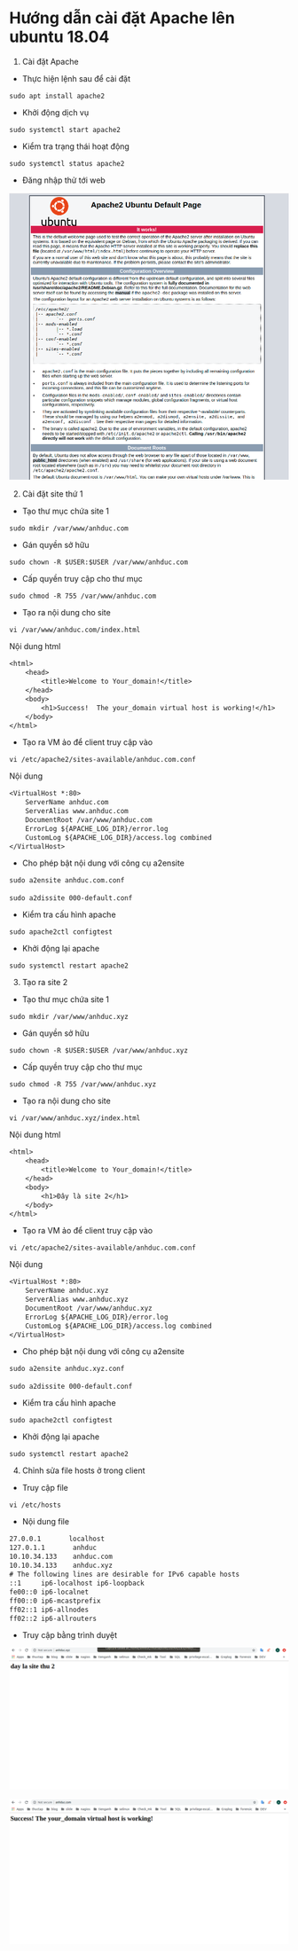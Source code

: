 # Hướng dẫn cài đặt Apache lên ubuntu 18.04 
1. Cài đặt Apache 
- Thực hiện lệnh sau để cài đặt 
```
sudo apt install apache2
```
- Khởi động dịch vụ 
```
sudo systemctl start apache2
```
- Kiểm tra trạng thái hoạt động 
```
sudo systemctl status apache2
```
- Đăng nhập thử tới web 

![](../images/screen_4.png)

2. Cài đặt site thứ 1
- Tạo thư mục chứa site 1
```
sudo mkdir /var/www/anhduc.com
```
- Gán quyền sở hữu
```
sudo chown -R $USER:$USER /var/www/anhduc.com
```
- Cấp quyền truy cập cho thư mục 
```
sudo chmod -R 755 /var/www/anhduc.com
```
- Tạo ra nội dung cho site 
```
vi /var/www/anhduc.com/index.html
```
Nội dung html 
```
<html>
    <head>
        <title>Welcome to Your_domain!</title>
    </head>
    <body>
        <h1>Success!  The your_domain virtual host is working!</h1>
    </body>
</html>
```
- Tạo ra VM ảo để client truy cập vào 
```
vi /etc/apache2/sites-available/anhduc.com.conf 
```
Nội dung
```
<VirtualHost *:80>
    ServerName anhduc.com
    ServerAlias www.anhduc.com
    DocumentRoot /var/www/anhduc.com
    ErrorLog ${APACHE_LOG_DIR}/error.log
    CustomLog ${APACHE_LOG_DIR}/access.log combined
</VirtualHost>
```
- Cho phép bật nội dung với công cụ a2ensite
```
sudo a2ensite anhduc.com.conf 

sudo a2dissite 000-default.conf
```
- Kiểm tra cấu hình apache 
```
sudo apache2ctl configtest
```
- Khởi động lại apache 
```
sudo systemctl restart apache2
```

3. Tạo ra site 2
- Tạo thư mục chứa site 1
```
sudo mkdir /var/www/anhduc.xyz
```
- Gán quyền sở hữu
```
sudo chown -R $USER:$USER /var/www/anhduc.xyz
```
- Cấp quyền truy cập cho thư mục 
```
sudo chmod -R 755 /var/www/anhduc.xyz
```
- Tạo ra nội dung cho site 
```
vi /var/www/anhduc.xyz/index.html
```
Nội dung html 
```
<html>
    <head>
        <title>Welcome to Your_domain!</title>
    </head>
    <body>
        <h1>Đây là site 2</h1>
    </body>
</html>
```
- Tạo ra VM ảo để client truy cập vào 
```
vi /etc/apache2/sites-available/anhduc.com.conf 
```
Nội dung
```
<VirtualHost *:80>
    ServerName anhduc.xyz
    ServerAlias www.anhduc.xyz
    DocumentRoot /var/www/anhduc.xyz
    ErrorLog ${APACHE_LOG_DIR}/error.log
    CustomLog ${APACHE_LOG_DIR}/access.log combined
</VirtualHost>
```
- Cho phép bật nội dung với công cụ a2ensite
```
sudo a2ensite anhduc.xyz.conf 

sudo a2dissite 000-default.conf
```
- Kiểm tra cấu hình apache 
```
sudo apache2ctl configtest
```
- Khởi động lại apache 
```
sudo systemctl restart apache2
```

4. Chỉnh sửa file hosts ở trong client 
- Truy cập file 
```
vi /etc/hosts 
```
- Nội dung file 
```
27.0.0.1       localhost
127.0.1.1       anhduc
10.10.34.133    anhduc.com
10.10.34.133    anhduc.xyz
# The following lines are desirable for IPv6 capable hosts
::1     ip6-localhost ip6-loopback
fe00::0 ip6-localnet
ff00::0 ip6-mcastprefix
ff02::1 ip6-allnodes
ff02::2 ip6-allrouters
```
- Truy cập bằng trình duyệt 

![](../images/screen_1.png)

![](../images/screen.png)

